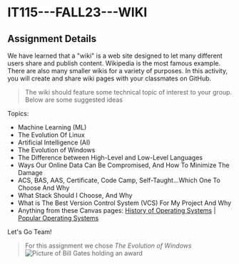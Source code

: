 # IT115---FALL23---WIKI
## Assignment Details
  We have learned that a  "wiki" is a web site designed to let many different users share and publish content. Wikipedia is the most famous example. There are also many smaller wikis for a variety of purposes. In this activity, you will create and share wiki pages with your classmates on GitHub. 

>The wiki should feature some technical topic of interest to your group. Below are some suggested ideas

Topics:

   * Machine Learning (ML)
   * The Evolution Of Linux
   * Artificial Intelligence (AI)
   * The Evolution of Windows
   * The Difference between High-Level and Low-Level Languages
   * Ways Our Online Data Can Be Compromised, And How To Minimize The Damage
   * ACS, BAS, AAS, Certificate, Code Camp, Self-Taught...Which One To Choose And Why
   * What Stack Should I Choose, And Why
   * What is The Best Version Control System (VCS) For My Project And Why
   * Anything from these Canvas pages: [History of Operating Systems](https://canvas.seattlecolleges.edu/courses/19044/pages/history-of-operating-systems?wrap=1) | [Popular Operating Systems](https://canvas.seattlecolleges.edu/courses/19044/pages/popular-operating-systems?wrap=1)

Let's Go Team!

> For this assignment we chose _The Evolution of Windows_
> ![Picture of Bill Gates holding an award](https://logo.com/image-cdn/images/kts928pd/production/17c2bf6fd960bdf4fb5884ede9be5503a1076f9c-1140x620.png?w=1080&q=72)
